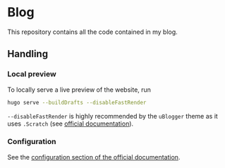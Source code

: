 # Blog

This repository contains all the code contained in my blog.

## Handling

### Local preview

To locally serve a live preview of the website, run

```sh
hugo serve --buildDrafts --disableFastRender
```

`--disableFastRender` is highly recommended by the `uBlogger` theme as it uses `.Scratch` (see [official documentation](https://ublogger.netlify.app/theme-documentation-basics/)).

### Configuration

See the [configuration section of the official documentation](https://ublogger.netlify.app/theme-documentation-basics/#3-configuration).
